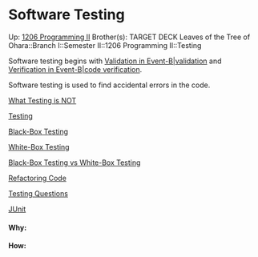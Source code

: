 # Software Testing

Up: [1206 Programming II](1206_programming_ii)
Brother(s):
TARGET DECK
Leaves of the Tree of Ohara::Branch I::Semester II::1206 Programming II::Testing

Software testing begins with [Validation in Event-B|validation](validation_in_event-b|validation) and [Verification in Event-B|code verification](verification_in_event-b|code_verification).

Software testing is used to find accidental errors in the code.

[What Testing is NOT](what_testing_is_not)

[Testing](testing)

[Black-Box Testing](black-box_testing)

[White-Box Testing](white-box_testing)

[Black-Box Testing vs White-Box Testing](black-box_testing_vs_white-box_testing)

[Refactoring Code](refactoring_code)

[Testing Questions](testing_questions)

[JUnit](junit)


























#### Why:
#### How:









